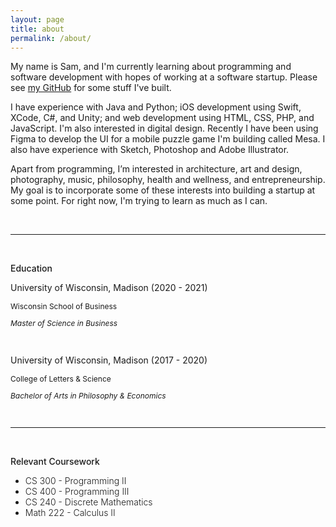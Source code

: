 ```yaml
---
layout: page
title: about
permalink: /about/
---
```


My name is Sam, and I'm currently learning about programming and software development with hopes of working at a software startup. Please see <a href="https://github.com/samwessley">my GitHub</a> for some stuff I've built.

I have experience with Java and Python; iOS development using Swift, XCode, C#, and Unity; and web development using HTML, CSS, PHP, and JavaScript. I'm also interested in digital design. Recently I have been using Figma to develop the UI for a mobile puzzle game I'm building called Mesa. I also have experience with Sketch, Photoshop and Adobe Illustrator.

Apart from programming, I’m interested in architecture, art and design, photography, music, philosophy, health and wellness, and entrepreneurship. My goal is to incorporate some of these interests into building a startup at some point. For right now, I'm trying to learn as much as I can.

<br>

---

<br>

<div class="education">
    <p style="font-weight:500">Education</p>
    <p>University of Wisconsin, Madison (2020 - 2021)</p>
    <p style="font-size: 12px">Wisconsin School of Business</p>
    <p style="font-size: 12px; font-style: italic">Master of Science in Business</p>
    <br>
    <p>University of Wisconsin, Madison (2017 - 2020)</p>
    <p style="font-size: 12px">College of Letters & Science</p>
    <p style="font-size: 12px; font-style: italic">Bachelor of Arts in Philosophy & Economics</p>
</div>

<br>

--- 

<br>

<div class="relevant-coursework">
    <p style="font-weight:500">Relevant Coursework</p>
    <ul>
        <li style="font-weight: 300">CS 300 - Programming II</li>
        <li style="font-weight: 300">CS 400 - Programming III</li>
        <li style="font-weight: 300">CS 240 - Discrete Mathematics</li>
        <li style="font-weight: 300">Math 222 - Calculus II</li>
    </ul>
</div>
